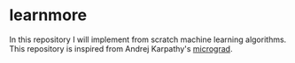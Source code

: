 # learnmore
In this repository I will implement from scratch machine learning algorithms. This repository is inspired from Andrej Karpathy's [micrograd](https://github.com/karpathy/micrograd).
